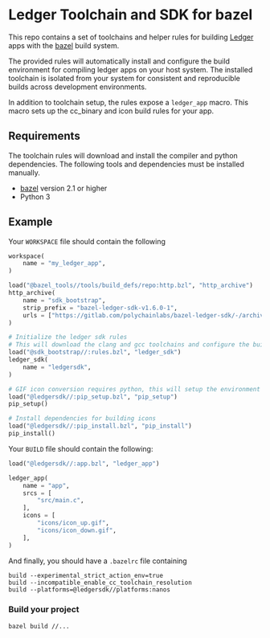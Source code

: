# Ledger Toolchain and SDK for bazel

This repo contains a set of toolchains and helper rules for building [Ledger](https://ledger.readthedocs.io/en/latest/) apps with the [bazel](https://bazel.build/) build system.

The provided rules will automatically install and configure the build environment for compiling ledger apps on your host system. The installed toolchain is isolated from your system for consistent and reproducible builds across development environments.

In addition to toolchain setup, the rules expose a `ledger_app` macro. This macro sets up the cc_binary and icon build rules for your app.

## Requirements

The toolchain rules will download and install the compiler and python dependencies. The following tools and dependencies must be installed manually.

- [bazel](https://docs.bazel.build/versions/master/install.html) version 2.1 or higher
- Python 3

## Example

Your `WORKSPACE` file should contain the following

```python
workspace(
    name = "my_ledger_app",
)

load("@bazel_tools//tools/build_defs/repo:http.bzl", "http_archive")
http_archive(
    name = "sdk_bootstrap",
    strip_prefix = "bazel-ledger-sdk-v1.6.0-1",
    urls = ["https://gitlab.com/polychainlabs/bazel-ledger-sdk/-/archive/v1.6.0-1/bazel-ledger-sdk-v1.6.0-1.tar.gz"]
)

# Initialize the ledger sdk rules
# This will download the clang and gcc toolchains and configure the build environment
load("@sdk_bootstrap//:rules.bzl", "ledger_sdk")
ledger_sdk(
    name = "ledgersdk",
)

# GIF icon conversion requires python, this will setup the environment to build icons
load("@ledgersdk//:pip_setup.bzl", "pip_setup")
pip_setup()

# Install dependencies for building icons
load("@ledgersdk//:pip_install.bzl", "pip_install")
pip_install()
```

Your `BUILD` file should contain the following:

```python
load("@ledgersdk//:app.bzl", "ledger_app")

ledger_app(
    name = "app",
    srcs = [
        "src/main.c",
    ],
    icons = [
        "icons/icon_up.gif",
        "icons/icon_down.gif",
    ],
)
```

And finally, you should have a `.bazelrc` file containing

```bazel
build --experimental_strict_action_env=true
build --incompatible_enable_cc_toolchain_resolution
build --platforms=@ledgersdk//platforms:nanos
```

### Build your project

```shell
bazel build //...
```
